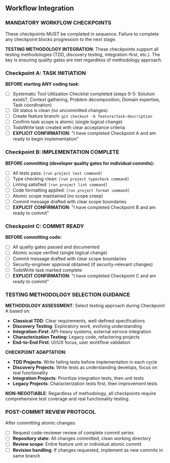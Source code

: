 ## Workflow Integration

### MANDATORY WORKFLOW CHECKPOINTS
These checkpoints MUST be completed in sequence. Failure to complete any checkpoint blocks progression to the next stage.

**TESTING METHODOLOGY INTEGRATION**: These checkpoints support all testing methodologies (TDD, discovery testing, integration-first, etc.). The key is ensuring quality gates are met regardless of methodology approach.

### Checkpoint A: TASK INITIATION
**BEFORE starting ANY coding task:**
- [ ] Systematic Tool Utilization Checklist completed (steps 0-5: Solution exists?, Context gathering, Problem decomposition, Domain expertise, Task coordination)
- [ ] Git status is clean (no uncommitted changes) 
- [ ] Create feature branch: `git checkout -b feature/task-description`
- [ ] Confirm task scope is atomic (single logical change)
- [ ] TodoWrite task created with clear acceptance criteria
- [ ] **EXPLICIT CONFIRMATION**: "I have completed Checkpoint A and am ready to begin implementation"

### Checkpoint B: IMPLEMENTATION COMPLETE  
**BEFORE committing (developer quality gates for individual commits):**
- [ ] All tests pass: `[run project test command]`
- [ ] Type checking clean: `[run project typecheck command]`
- [ ] Linting satisfied: `[run project lint command]` 
- [ ] Code formatting applied: `[run project format command]`
- [ ] Atomic scope maintained (no scope creep)
- [ ] Commit message drafted with clear scope boundaries
- [ ] **EXPLICIT CONFIRMATION**: "I have completed Checkpoint B and am ready to commit"

### Checkpoint C: COMMIT READY
**BEFORE committing code:**
- [ ] All quality gates passed and documented
- [ ] Atomic scope verified (single logical change)
- [ ] Commit message drafted with clear scope boundaries
- [ ] Security-engineer approval obtained (if security-relevant changes)
- [ ] TodoWrite task marked complete
- [ ] **EXPLICIT CONFIRMATION**: "I have completed Checkpoint C and am ready to commit"

### TESTING METHODOLOGY SELECTION GUIDANCE

**METHODOLOGY ASSESSMENT**: Select testing approach during Checkpoint A based on:
- **Classical TDD**: Clear requirements, well-defined specifications
- **Discovery Testing**: Exploratory work, evolving understanding
- **Integration-First**: API-heavy systems, external service integration
- **Characterization Testing**: Legacy code, refactoring projects
- **End-to-End First**: UI/UX focus, user workflow validation

**CHECKPOINT ADAPTATION**:
- **TDD Projects**: Write failing tests before implementation in each cycle
- **Discovery Projects**: Write tests as understanding develops, focus on real functionality
- **Integration Projects**: Prioritize integration tests, then unit tests
- **Legacy Projects**: Characterization tests first, then improvement tests

**NON-NEGOTIABLE**: Regardless of methodology, all checkpoints require comprehensive test coverage and real functionality testing.

### POST-COMMIT REVIEW PROTOCOL
After committing atomic changes:
- [ ] Request code-reviewer review of complete commit series
- [ ] **Repository state**: All changes committed, clean working directory
- [ ] **Review scope**: Entire feature unit or individual atomic commit
- [ ] **Revision handling**: If changes requested, implement as new commits in same branch